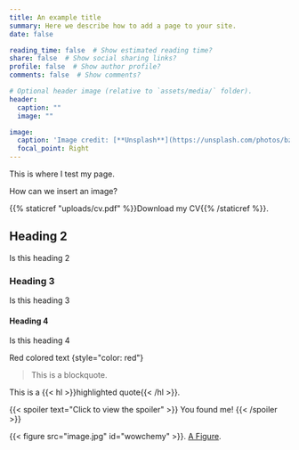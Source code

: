 ```yaml
---
title: An example title
summary: Here we describe how to add a page to your site.
date: false

reading_time: false  # Show estimated reading time?
share: false  # Show social sharing links?
profile: false  # Show author profile?
comments: false  # Show comments?

# Optional header image (relative to `assets/media/` folder).
header:
  caption: ""
  image: ""

image:
  caption: 'Image credit: [**Unsplash**](https://unsplash.com/photos/bzdhc5b3Bxs)'
  focal_point: Right
---
```


This is where I test my page.

How can we insert an image?

{{% staticref "uploads/cv.pdf" %}}Download my CV{{% /staticref %}}.

## Heading 2
Is this heading 2
### Heading 3
Is this heading 3
#### Heading 4
Is this heading 4

Red colored text
{style="color: red"}

> This is a blockquote.

This is a {{< hl >}}highlighted quote{{< /hl >}}.

{{< spoiler text="Click to view the spoiler" >}}
You found me!
{{< /spoiler >}}

{{< figure src="image.jpg" id="wowchemy" >}}.
[A Figure](#figure-wowchemy).

